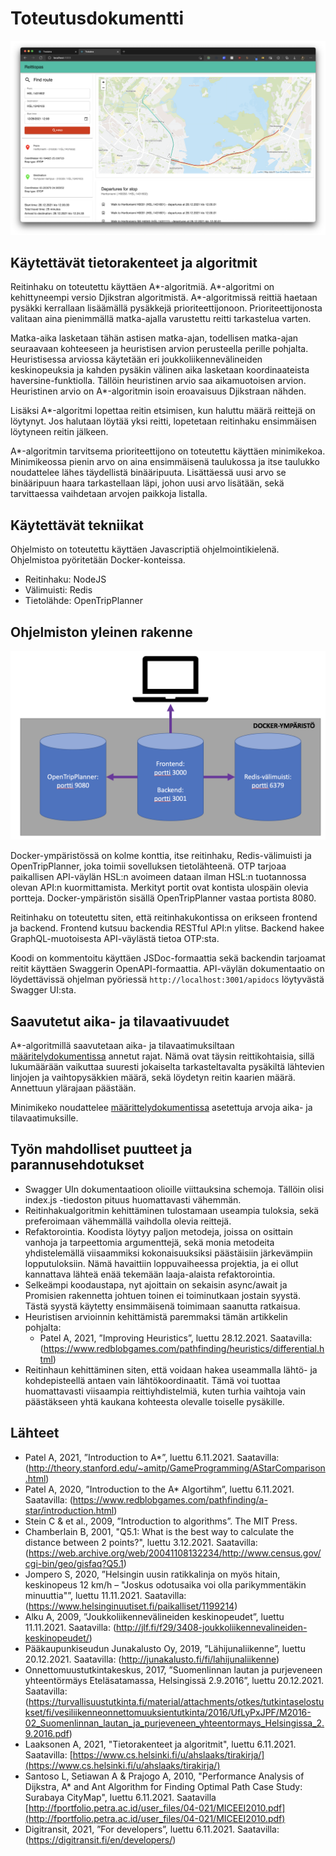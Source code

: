 # Toteutusdokumentti

![UI](./media/ui.png)

## Käytettävät tietorakenteet ja algoritmit

Reitinhaku on toteutettu käyttäen A\*-algoritmiä. A\*-algoritmi on kehittyneempi versio Djikstran algoritmistä. A\*-algoritmissä reittiä haetaan pysäkki kerrallaan lisäämällä pysäkkejä prioriteettijonoon. Prioriteettijonosta valitaan aina pienimmällä matka-ajalla varustettu reitti tarkastelua varten.

Matka-aika lasketaan tähän astisen matka-ajan, todellisen matka-ajan seuraavaan kohteeseen ja heuristisen arvion perusteella perille pohjalta. Heuristisessa arviossa käytetään eri joukkoliikennevälineiden keskinopeuksia ja kahden pysäkin välinen aika lasketaan koordinaateista haversine-funktiolla. Tällöin heuristinen arvio saa aikamuotoisen arvion. Heuristinen arvio on A\*-algoritmin isoin eroavaisuus Djikstraan nähden.

Lisäksi A\*-algoritmi lopettaa reitin etsimisen, kun haluttu määrä reittejä on löytynyt. Jos halutaan löytää yksi reitti, lopetetaan reitinhaku ensimmäisen löytyneen reitin jälkeen.

A\*-algoritmin tarvitsema prioriteettijono on toteutettu käyttäen minimikekoa. Minimikeossa pienin arvo on aina ensimmäisenä taulukossa ja itse taulukko noudattelee lähes täydellistä binääripuuta. Lisättäessä uusi arvo se binääripuun haara tarkastellaan läpi, johon uusi arvo lisätään, sekä tarvittaessa vaihdetaan arvojen paikkoja listalla.

## Käytettävät tekniikat

Ohjelmisto on toteutettu käyttäen Javascriptiä ohjelmointikielenä. Ohjelmistoa pyöritetään Docker-konteissa.

-   Reitinhaku: NodeJS
-   Välimuisti: Redis
-   Tietolähde: OpenTripPlanner

## Ohjelmiston yleinen rakenne

![env](./media/env.png)

Docker-ympäristössä on kolme konttia, itse reitinhaku, Redis-välimuisti ja OpenTripPlanner, joka toimii sovelluksen tietolähteenä. OTP tarjoaa paikallisen API-väylän HSL:n avoimeen dataan ilman HSL:n tuotannossa olevan API:n kuormittamista. Merkityt portit ovat kontista ulospäin olevia portteja. Docker-ympäristön sisällä OpenTripPlanner vastaa portista 8080.

Reitinhaku on toteutettu siten, että reitinhakukontissa on erikseen frontend ja backend. Frontend kutsuu backendia RESTful API:n ylitse. Backend hakee GraphQL-muotoisesta API-väylästä tietoa OTP:sta.

Koodi on kommentoitu käyttäen JSDoc-formaattia sekä backendin tarjoamat reitit käyttäen Swaggerin OpenAPI-formaattia. API-väylän dokumentaatio on löydettävissä ohjelman pyöriessä `http://localhost:3001/apidocs` löytyvästä Swagger UI:sta.

## Saavutetut aika- ja tilavaativuudet

A\*-algoritmillä saavutetaan aika- ja tilavaatimuksiltaan [määritelydokumentissa](./maarittelydokumentti.md) annetut rajat. Nämä ovat täysin reittikohtaisia, sillä lukumäärään vaikuttaa suuresti jokaiselta tarkasteltavalta pysäkiltä lähtevien linjojen ja vaihtopysäkkien määrä, sekä löydetyn reitin kaarien määrä. Annettuun ylärajaan päästään.

Minimikeko noudattelee [määrittelydokumentissa](./maarittelydokumentti.md) asetettuja arvoja aika- ja tilavaatimuksille.

## Työn mahdolliset puutteet ja parannusehdotukset

-   Swagger UIn dokumentaatioon olioille viittauksina schemoja. Tällöin olisi index.js -tiedoston pituus huomattavasti vähemmän.
-   Reitinhakualgoritmin kehittäminen tulostamaan useampia tuloksia, sekä preferoimaan vähemmällä vaihdolla olevia reittejä.
-   Refaktorointia. Koodista löytyy paljon metodeja, joissa on osittain vanhoja ja tarpeettomia argumenttejä, sekä monia metodeita yhdistelemällä viisaammiksi kokonaisuuksiksi päästäisiin järkevämpiin lopputuloksiin. Nämä havaittiin loppuvaiheessa projektia, ja ei ollut kannattava lähteä enää tekemään laaja-alaista refaktorointia.
-   Selkeämpi koodaustapa, nyt ajoittain on sekaisin async/await ja Promisien rakennetta johtuen toinen ei toiminutkaan jostain syystä. Tästä syystä käytetty ensimmäisenä toimimaan saanutta ratkaisua.
-   Heuristisen arvioinnin kehittämistä paremmaksi tämän artikkelin pohjalta:
    -   Patel A, 2021, ”Improving Heuristics”, luettu 28.12.2021. Saatavilla: (https://www.redblobgames.com/pathfinding/heuristics/differential.html)
-   Reitinhaun kehittäminen siten, että voidaan hakea useammalla lähtö- ja kohdepisteellä antaen vain lähtökoordinaatit. Tämä voi tuottaa huomattavasti viisaampia reittiyhdistelmiä, kuten turhia vaihtoja vain päästäkseen yhtä kaukana kohteesta olevalle toiselle pysäkille.

## Lähteet

-   Patel A, 2021, ”Introduction to A\*”, luettu 6.11.2021. Saatavilla: (http://theory.stanford.edu/~amitp/GameProgramming/AStarComparison.html)
-   Patel A, 2020, ”Introduction to the A\* Algortihm”, luettu 6.11.2021. Saatavilla: (https://www.redblobgames.com/pathfinding/a-star/introduction.html)
-   Stein C & et al., 2009, ”Introduction to algorithms”. The MIT Press.
-   Chamberlain B, 2001, "Q5.1: What is the best way to calculate the distance between 2 points?", luettu 3.12.2021. Saatavilla: (https://web.archive.org/web/20041108132234/http://www.census.gov/cgi-bin/geo/gisfaq?Q5.1)
-   Jompero S, 2020, ”Helsingin uusin ratikkalinja on myös hitain, keskinopeus 12 km/h – "Joskus odotusaika voi olla parikymmentäkin minuuttia"”, luettu 11.11.2021. Saatavilla: (https://www.helsinginuutiset.fi/paikalliset/1199214)
-   Alku A, 2009, ”Joukkoliikennevälineiden keskinopeudet”, luettu 11.11.2021. Saatavilla: (http://jlf.fi/f29/3408-joukkoliikennevalineiden-keskinopeudet/)
-   Pääkaupunkiseudun Junakalusto Oy, 2019, ”Lähijunaliikenne”, luettu 20.12.2021. Saatavilla: (http://junakalusto.fi/fi/lahijunaliikenne)
-   Onnettomuustutkintakeskus, 2017, ”Suomenlinnan lautan ja purjeveneen yhteentörmäys Eteläsatamassa, Helsingissä 2.9.2016”, luettu 20.12.2021. Saatavilla: (https://turvallisuustutkinta.fi/material/attachments/otkes/tutkintaselostukset/fi/vesiliikenneonnettomuuksientutkinta/2016/UfLyPxJPF/M2016-02_Suomenlinnan_lautan_ja_purjeveneen_yhteentormays_Helsingissa_2.9.2016.pdf)
-   Laaksonen A, 2021, "Tietorakenteet ja algoritmit", luettu 6.11.2021. Saatavilla: [https://www.cs.helsinki.fi/u/ahslaaks/tirakirja/](https://www.cs.helsinki.fi/u/ahslaaks/tirakirja/)
-   Santoso L, Setiawan A & Prajogo A, 2010, "Performance Analysis of Dijkstra, A\* and Ant Algorithm for Finding Optimal Path Case Study: Surabaya CityMap", luettu 6.11.2021. Saatavilla [http://fportfolio.petra.ac.id/user_files/04-021/MICEEI2010.pdf](http://fportfolio.petra.ac.id/user_files/04-021/MICEEI2010.pdf)
-   Digitransit, 2021, ”For developers”, luettu 6.11.2021. Saatavilla: (https://digitransit.fi/en/developers/)
